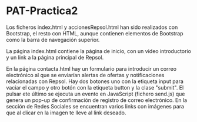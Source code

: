 # PAT-Practica2

Los ficheros index.html y accionesRepsol.html han sido realizados con Bootstrap, el resto con HTML, aunque contienen elementos de Bootstrap como la barra de navegación superior.

La página index.html contiene la página de inicio, con un video introductorio y un link a la página principal de Repsol.

En la página contacta.html hay un formulario para introducir un correo electrónico al que se enviarían alertas de ofertas y notificaciones relacionadas con Repsol. Hay dos botones uno con la etiqueta input para vaciar el campo y otro botón con la etiqueta button y la clase "submit". El pulsar ete último se ejecuta un evento en JavaScript (fichero send.js) que genera un pop-up de confirmación de registro de correo electrónico.
En la sección de Redes Sociales se encuentran varios links con imágenes para que al clicar en la imagen te lleve al link deseado.

